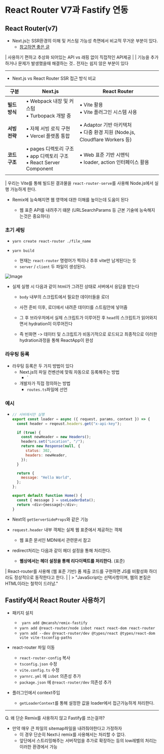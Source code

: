 # React Router V7과 Fastify 연동

## React Router(v7)

- Next.js는 SSR환경의 이해 및 커스텀 가능성 측면에서 비교적 무거운 부분이 있다.
  - [참고하면 좋은 글](https://www.epicweb.dev/why-i-wont-use-nextjs)

| 사용하기 편하고 추상화 되어있는 API vs 래핑 없이 직접적인 API제공
|
| 기능을 추가하거나 문제가 발생했을때 해결하는 것.. 전자는 쉽지 않은 부분이 있다

---

- Next.js vs React Router SSR 접근 방식 비교

| 구분          | Next.js                                                                  | React Router                                                                 |
| ------------- | ------------------------------------------------------------------------ | ---------------------------------------------------------------------------- |
| **빌드 방식** | • Webpack 내장 및 커스텀<br>• Turbopack 개발 중                          | • Vite 활용<br>• Vite 플러그인 시스템 사용                                   |
| **서빙 전략** | • 자체 서빙 로직 구현<br>• Vercel 플랫폼 통합                            | • Adaptor 기반 아키텍처<br>• 다중 환경 지원 (Node.js, Cloudflare Workers 등) |
| **코드 구조** | • pages 디렉토리 구조<br>• app 디렉토리 구조<br>• React Server Component | • Web 표준 기반 시맨틱<br>• loader, action 인터페이스 활용                   |
|               |

| 우리는 Vite를 통해 빌드된 결과물을 `react-router-serve`를 사용해 Node.js에서 실행 가능하게 한다.

- Remix에 능숙해지면 웹 영역에 대한 이해를 높이는데 도움이 된다

  - 웹 표준 API를 내려주기 떄문 (URLSearchParams 등 근본 기술에 능숙해지는것은 중요하다)

### 초기 세팅

- `yarn create react-router ./file_name`

- `yarn build`

  - 현재는 `react-router` 명령어가 찍히나 추후 vite만 남게된다는 듯
  - `server` / `client` 두 파일이 생성된다.

![Image](https://github.com/user-attachments/assets/df572d02-e7d6-4294-b5bf-d15b0df34c5b)

- 실제 실행 시 다음과 같이 html가 그려진 상태로 서버에서 응답을 받는다

  - `body` 내부의 스크립트에서 필요한 데이터들을 로더
  - 사전 준비 이후, 로더에서 내려준 데이터를 스트림안에 넣어줌
  - 그 후 브라우저에서 실제 스크립트가 이루어진 후 `head`의 스크립트가 읽어와지면서 hydration이 이루어진다

  - 즉 빈화면 -> 데이터 및 스크립트가 비동기적으로 로드되고 최종적으로 이러한 hydration과정을 통해 ReactApp이 완성

### 라우팅 등록

- 라우팅 등록은 두 가지 방법이 있다
  - Next.js의 파일 컨벤션에 맞춰 자동으로 등록해주는 방법
    - `
  - 개발자가 직접 정의하는 방법
    - `routes.ts`파일에 선언

### 예시

- ```js
  // 서버에서만 실행
  export const loader = async ({ request, params, context }) => {
    const header = reqeust.headers.get("x-api-key");

    if (true) {
      const newHeader = new Headers();
      headers.set("Location", "/");
      return new Response(null, {
        status: 302,
        headers: newHeader,
      });
    }

    return {
      message: "Hello World",
    };
  };

  export default function Home() {
    const { message } = useLoaderData();
    return <div>{message}</div>;
  }
  ```

- Next의 `getServerSideProps`와 같은 기능
- `request.header` 내부 객체는 실제 웹 표준에서 제공하는 객체
  - 웹 표준 문서인 MDN에서 관련문서 참고
- redirect처리는 다음과 같이 헤더 설정을 통해 처리한다.
  - **웹상에서는 헤더 설정을 통해 리다이렉트를 처리한다.** (표준)

| React-router를 사용해 (웹 표준 기반) 폼 제출 코드를 구현하면 JS를 비활성화 하더라도 정상적으로 동작한다고 한다.
|
| > "JavaScript는 선택사항이며, 웹의 본질은 HTML이라는 철학이 드러남."

## Fastify에서 React Router 사용하기

- 패키지 설치

  - ` yarn add @mcansh/remix-fastify`
  - `yarn add @react-router/node isbot react react-dom react-router`
  - `yarn add --dev @react-router/dev @types/react @types/react-dom vite vite-tsconfig-paths`

- react-router 파일 이동
  - `react-router-config` 복사
  - `tsconfig.json` 수정
  - `vite.config.ts` 수정
  - `yarnrc.yml` 에 `isbot` 의존성 추가
  - `package.json` 에 `@react-router/dev` 의존성 추가


- 플러그인에서 context주입
   - `getLoaderContext`를 통해 설정한 값을 loader에서 접근가능하게 처리한다.


  
---

Q. 왜 단순 Remix를 사용하지 않고 Fastify를 쓰는걸까?
- 만약 매우 큰 파일의 sitemap파일을 내려줘야한다고 가정하자
  - 이 경우 단순히 Next나 remix를 사용해서는 처리할 수 없다.
  - 앞단에서 스트리밍해주는 서버작업을 추가로 확장하는 등의 low레벨의 처리는 이러한 환경에서 가능

